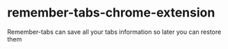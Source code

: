 # remember-tabs-chrome-extension
Remember-tabs can save all your tabs information so later you can restore them 
